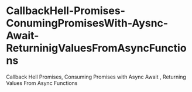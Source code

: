 # CallbackHell-Promises-ConumingPromisesWith-Aysnc-Await-ReturninigValuesFromAsyncFunctions
Callback Hell Promises, Consuming Promises with Async Await , Returning Values From Async Functions
